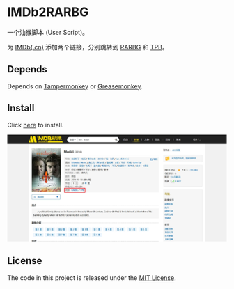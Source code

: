 # IMDb2RARBG

一个油猴脚本 (User Script)。

为 [IMDb(.cn)](https://www.imdb.cn) 添加两个链接，分别跳转到 [RARBG](https://rarbgmirror.com) 和 [TPB](https://thepiratebay.org)。

## Depends

Depends on [Tampermonkey](https://www.tampermonkey.net/) or [Greasemonkey](https://www.greasespot.net/).

## Install

Click [here](https://raw.githubusercontent.com/Mogeko/IMDb2RARBG/master/IMDb2RARBG.user.js) to install.

![Screenshot](https://raw.githubusercontent.com/Mogeko/IMDb2RARBG/master/Screenshot.jpg)

## License

The code in this project is released under the [MIT License](https://github.com/Mogeko/IMDb2RARBG/blob/master/LICENSE).